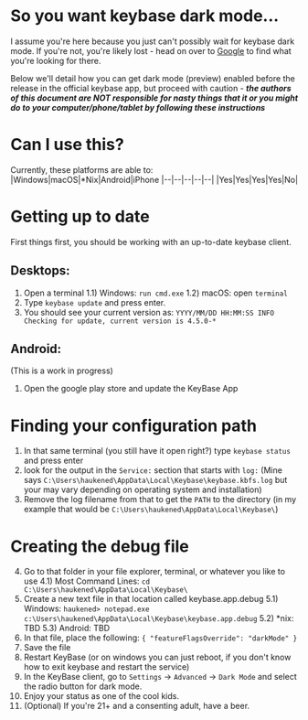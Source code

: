 # So you want keybase dark mode...

I assume you're here because you just can't possibly wait for keybase dark mode.  If you're not, you're likely lost - head on over to [Google](https://google.com) to find what you're looking for there.

Below we'll detail how you can get dark mode (preview) enabled before the release in the official keybase app, but proceed with caution - ***the authors of this document are NOT responsible for nasty things that it or you might do to your computer/phone/tablet by following these instructions***

# Can I use this?
Currently, these platforms are able to:
|Windows|macOS|*Nix|Android|iPhone
|--|--|--|--|--|
|Yes|Yes|Yes|Yes|No|

# Getting up to date
First things first, you should be working with an up-to-date keybase client.

## Desktops:
1)  Open a terminal
1.1) Windows: `run cmd.exe`
1.2) macOS: open `terminal`
2) Type `keybase update` and press enter.
3) You should see your current version as:
`YYYY/MM/DD HH:MM:SS INFO Checking for update, current version is 4.5.0-*`
## Android:
(This is a work in progress)
1) Open the google play store and update the KeyBase App

# Finding your configuration path
1) In that same terminal (you still have it open right?) type `keybase status` and press enter
2) look for the output in the `Service:` section that starts with `log:`
(Mine says `C:\Users\haukened\AppData\Local\Keybase\keybase.kbfs.log` but your may vary depending on operating system and installation)
3) Remove the log filename from that to get the `PATH` to the directory
(in my example that would be `C:\Users\haukened\AppData\Local\Keybase\`)

# Creating the debug file
4) Go to that folder in your file explorer, terminal, or whatever you like to use
4.1) Most Command Lines: `cd C:\Users\haukened\AppData\Local\Keybase\`
5) Create a new text file in that location called keybase.app.debug
5.1) Windows: `haukened> notepad.exe c:\Users\haukened\AppData\Local\Keybase\keybase.app.debug`
5.2) *nix: TBD
5.3) Android: TBD
6) In that file, place the following:
`{ "featureFlagsOverride": "darkMode" }`
7) Save the file
8) Restart KeyBase (or on windows you can just reboot, if you don't know how to exit keybase and restart the service)
9) In the KeyBase client, go to `Settings` -> `Advanced` -> `Dark Mode` and select the radio button for dark mode.
10) Enjoy your status as one of the cool kids.
11) (Optional) If you're 21+ and a consenting adult, have a beer.


